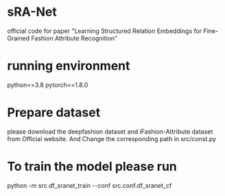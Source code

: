 # sRA-Net
official code for paper "Learning Structured Relation Embeddings for
Fine-Grained Fashion Attribute Recognition"

# running environment
python==3.8
pytorch==1.8.0


# Prepare dataset
please download the deepfashion dataset and iFashion-Attribute dataset from Official website. And Change the corresponding path in src/const.py 

# To train the model please run
python -m src.df_sranet_train --conf src.conf.df_sranet_cf

